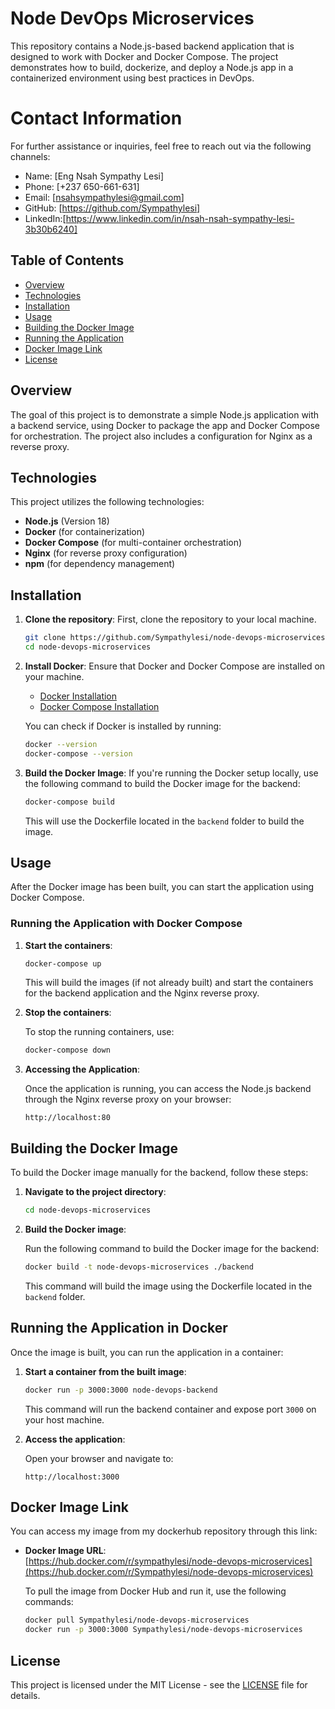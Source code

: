 # Node DevOps Microservices

This repository contains a Node.js-based backend application that is designed to work with Docker and Docker Compose. The project demonstrates how to build, dockerize, and deploy a Node.js app in a containerized environment using best practices in DevOps.

# Contact Information
For further assistance or inquiries, feel free to reach out via the following channels:

- Name: [Eng Nsah Sympathy Lesi]
- Phone: [+237 650-661-631]
- Email: [nsahsympathylesi@gmail.com]
- GitHub: [https://github.com/Sympathylesi]
- LinkedIn:[https://www.linkedin.com/in/nsah-nsah-sympathy-lesi-3b30b6240]

## Table of Contents

- [Overview](#overview)
- [Technologies](#technologies)
- [Installation](#installation)
- [Usage](#usage)
- [Building the Docker Image](#building-the-docker-image)
- [Running the Application](#running-the-application)
- [Docker Image Link](#docker-image-link)
- [License](#license)

## Overview

The goal of this project is to demonstrate a simple Node.js application with a backend service, using Docker to package the app and Docker Compose for orchestration. The project also includes a configuration for Nginx as a reverse proxy.

## Technologies

This project utilizes the following technologies:

- **Node.js** (Version 18)
- **Docker** (for containerization)
- **Docker Compose** (for multi-container orchestration)
- **Nginx** (for reverse proxy configuration)
- **npm** (for dependency management)

## Installation

1. **Clone the repository**:
   First, clone the repository to your local machine.

   ```bash
   git clone https://github.com/Sympathylesi/node-devops-microservices.git
   cd node-devops-microservices

2. **Install Docker**:
   Ensure that Docker and Docker Compose are installed on your machine.

   - [Docker Installation](https://docs.docker.com/get-docker/)
   - [Docker Compose Installation](https://docs.docker.com/compose/install/)

   You can check if Docker is installed by running:

   ```bash
   docker --version
   docker-compose --version
   ```

3. **Build the Docker Image**:
   If you're running the Docker setup locally, use the following command to build the Docker image for the backend:

   ```bash
   docker-compose build
   ```

   This will use the Dockerfile located in the `backend` folder to build the image.

## Usage

After the Docker image has been built, you can start the application using Docker Compose.

### Running the Application with Docker Compose

1. **Start the containers**:

   ```bash
   docker-compose up
   ```

   This will build the images (if not already built) and start the containers for the backend application and the Nginx reverse proxy.

2. **Stop the containers**:

   To stop the running containers, use:

   ```bash
   docker-compose down
   ```

3. **Accessing the Application**:

   Once the application is running, you can access the Node.js backend through the Nginx reverse proxy on your browser:

   ```
   http://localhost:80
   ```

## Building the Docker Image

To build the Docker image manually for the backend, follow these steps:

1. **Navigate to the project directory**:

   ```bash
   cd node-devops-microservices
   ```

2. **Build the Docker image**:

   Run the following command to build the Docker image for the backend:

   ```bash
   docker build -t node-devops-microservices ./backend
   ```

   This command will build the image using the Dockerfile located in the `backend` folder.

## Running the Application in Docker

Once the image is built, you can run the application in a container:

1. **Start a container from the built image**:

   ```bash
   docker run -p 3000:3000 node-devops-backend
   ```

   This command will run the backend container and expose port `3000` on your host machine.

2. **Access the application**:

   Open your browser and navigate to:

   ```
   http://localhost:3000
   ```

## Docker Image Link

You can access my image from my dockerhub repository through this link:

- **Docker Image URL**:  
  [https://hub.docker.com/r/sympathylesi/node-devops-microservices](https://hub.docker.com/r/Sympathylesi/node-devops-microservices)


   To pull the image from Docker Hub and run it, use the following commands:

   ```bash
   docker pull Sympathylesi/node-devops-microservices
   docker run -p 3000:3000 Sympathylesi/node-devops-microservices
   ```

## License

This project is licensed under the MIT License - see the [LICENSE](LICENSE) file for details.
